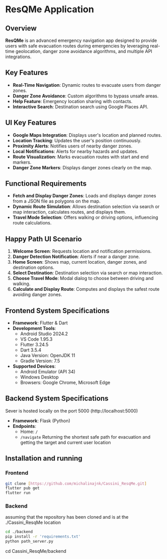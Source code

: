 # ResQMe Application

## Overview
**ResQMe** is an advanced emergency navigation app designed to provide users with safe evacuation routes during emergencies by leveraging real-time geolocation, danger zone avoidance algorithms, and multiple API integrations.

## Key Features
- **Real-Time Navigation**: Dynamic routes to evacuate users from danger zones.
- **Danger Zone Avoidance**: Custom algorithms to bypass unsafe areas.
- **Help Feature**: Emergency location sharing with contacts.
- **Interactive Search**: Destination search using Google Places API.

## UI Key Features
- **Google Maps Integration**: Displays user's location and planned routes.
- **Location Tracking**: Updates the user's position continuously.
- **Proximity Alerts**: Notifies users of nearby danger zones.
- **Local Notifications**: Alerts for nearby hazards and updates.
- **Route Visualization**: Marks evacuation routes with start and end markers.
- **Danger Zone Markers**: Displays danger zones clearly on the map.

## Functional Requirements
- **Fetch and Display Danger Zones**: Loads and displays danger zones from a JSON file as polygons on the map.
- **Dynamic Route Simulation**: Allows destination selection via search or map interaction, calculates routes, and displays them.
- **Travel Mode Selection**: Offers walking or driving options, influencing route calculations.

## Happy Path UI Scenario
1. **Welcome Screen**: Requests location and notification permissions.
2. **Danger Detection Notification**: Alerts if near a danger zone.
3. **Home Screen**: Shows map, current location, danger zones, and destination options.
4. **Select Destination**: Destination selection via search or map interaction.
5. **Choose Travel Mode**: Modal dialog to choose between driving and walking.
6. **Calculate and Display Route**: Computes and displays the safest route avoiding danger zones.

## Frontend System Specifications
- **Framework**: Flutter & Dart
- **Development Tools**:
    - Android Studio 2024.2
    - VS Code 1.95.3
    - Flutter 3.24.5
    - Dart 3.5.4
    - Java Version: OpenJDK 11
    - Gradle Version: 7.5
- **Supported Devices**:
    - Android Emulator (API 34)
    - Windows Desktop
    - Browsers: Google Chrome, Microsoft Edge

## Backend System Specifications
Sever is hosted locally on the port 5000 (http://localhost:5000)
- **Framework**: Flask (Python)
- **Endpoints**:
    - Home: `/`
    - `/navigate` Returning the shortest safe path for evacuation and getting the target and current user location

## Installation and running
### Frontend
```bash
git clone [https://github.com/michalinajnk/Cassini_ResqMe.git]
flutter pub get
flutter run
```

### Backend
assuming that the repository has been cloned and is at the ./Cassini_ResqMe location
```bash
cd ./backend
pip install -r 'requirements.txt'
python path_server.py
```


cd Cassini_ResqMe/backend


